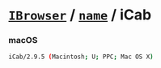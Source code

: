 # [`IBrowser`](/api/main/get-browser.md) / [`name`](../name.md) / iCab

### macOS

```sh
iCab/2.9.5 (Macintosh; U; PPC; Mac OS X)
```